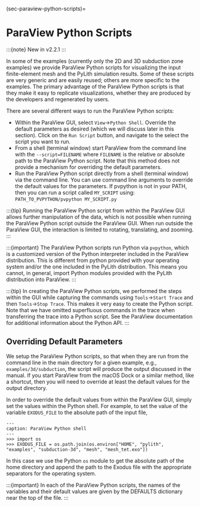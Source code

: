 (sec-paraview-python-scripts)=
# ParaView Python Scripts

:::{note}
New in v2.2.1
:::

In some of the examples (currently only the 2D and 3D subduction zone examples) we provide ParaView Python scripts for visualizing the input finite-element mesh and the PyLith simulation results.
Some of these scripts are very generic and are easily reused; others are more specific to the examples.
The primary advantage of the ParaView Python scripts is that they make it easy to replicate visualizations, whether they are produced by the developers and regenerated by users.

There are several different ways to run the ParaView Python scripts:

* Within the ParaView GUI, select `View`&#8594;`Python Shell`.
Override the default parameters as desired (which we will discuss later in this section).
Click on the `Run Script` button, and navigate to the select the script you want to run.
* From a shell (terminal window) start ParaView from the command line with the `--script=FILENAME` where `FILENAME` is the relative or absolute path to the ParaView Python script.
Note that this method does not provide a mechanism for overriding the default parameters.
* Run the ParaView Python script directly from a shell (terminal window) via the command line.
You can use command line arguments to override the default values for the parameters.
If pvpython is not in your PATH, then you can run a script called `MY_SCRIPT` using: `PATH_TO_PVPYTHON/pvpython MY_SCRIPT.py`

:::{tip}
Running the ParaView Python script from within the ParaView GUI allows further manipulation of the data, which is not possible when running the ParaView Python script outside the ParaView GUI.
When run outside the ParaView GUI, the interaction is limited to rotating, translating, and zooming.
:::

:::{important}
The ParaView Python scripts run Python via `pvpython`, which is a customized version of the Python interpreter included in the ParaView distribution.
This is different from python provided with your operating system and/or the one included in the PyLith distribution.
This means you cannot, in general, import Python modules provided with the PyLith distribution into ParaView.
:::

:::{tip}
In creating the ParaView Python scripts, we performed the steps within the GUI while capturing the commands using `Tools`&#8594;`Start Trace` and then `Tools`&#8594;`Stop Trace`.
This makes it very easy to create the Python script. Note that we have omitted superfluous commands in the trace when transferring the trace into a Python script. See the ParaView documentation for additional information about the Python API.
:::

## Overriding Default Parameters

We setup the ParaView Python scripts, so that when they are run from the command line in the main directory for a given example, e.g., `examples/3d/subduction`, the script will produce the output discussed in the manual.
If you start ParaView from the macOS Dock or a similar method, like a shortcut, then you will need to override at least the default values for the output directory.

In order to override the default values from within the ParaView GUI, simply set the values within the Python shell.
For example, to set the value of the variable `EXODUS_FILE` to the absolute path of the input file,

```{code-block} python
---
caption: ParaView Python shell
---
>>> import os
>>> EXODUS_FILE = os.path.join(os.environ["HOME", "pylith", "examples", "subduction-3d", "mesh", "mesh_tet.exo"])
```

In this case we use the Python `os` module to get the absolute path of the home directory and append the path to the Exodus file with the appropriate separators for the operating system.

:::{important}
In each of the ParaView Python scripts, the names of the variables and their default values are given by the DEFAULTS dictionary near the top of the file.
:::
